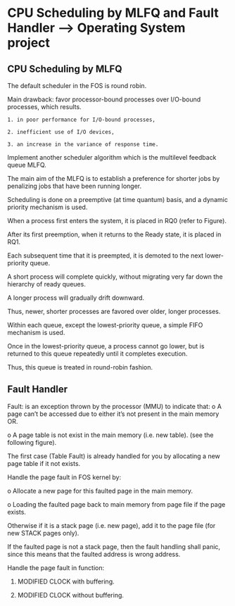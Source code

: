 # CPU Scheduling by MLFQ and Fault Handler --> Operating System project


## CPU Scheduling by MLFQ
 The default scheduler in the FOS is round robin.
 
 Main drawback: favor processor-bound processes over I/O-bound processes, which results.
    
    1. in poor performance for I/O-bound processes,  
    
    2. inefficient use of I/O devices,  
    
    3. an increase in the variance of response time.
    
  Implement another scheduler algorithm which is the multilevel feedback queue MLFQ.  

  The main aim of the MLFQ is to establish a preference for shorter jobs by penalizing jobs that have been running longer.

  Scheduling is done on a preemptive (at time quantum) basis, and a dynamic priority mechanism is used.

  When a process first enters the system, it is placed in RQ0 (refer to Figure).

  After its first preemption, when it returns to the Ready state, it is placed in RQ1.

  Each subsequent time that it is preempted, it is demoted to the next lower-priority queue.

  A short process will complete quickly, without migrating very far down the hierarchy of ready queues.

  A longer process will gradually drift downward.

  Thus, newer, shorter processes are favored over older, longer processes.

  Within each queue, except the lowest-priority queue, a simple FIFO mechanism is used.

  Once in the lowest-priority queue, a process cannot go lower, but is returned to this queue repeatedly until it completes execution.

  Thus, this queue is treated in round-robin fashion.
    
   
   
## Fault Handler
   
Fault: is an exception thrown by the processor (MMU) to indicate that: 
  o A page can’t be accessed due to either it’s not present in the main memory OR.
  
  o A page table is not exist in the main memory (i.e. new table). (see the following figure).  
 

The first case (Table Fault) is already handled for you by allocating a new page table if it not exists.

Handle the page fault in FOS kernel by: 

 o Allocate a new page for this faulted page in the main memory.
 
 o Loading the faulted page back to main memory from page file if the page exists. 
 
   Otherwise if it is a stack page (i.e. new page), add it to the page file (for new STACK pages only). 
  
   If the faulted page is not a stack page, then the fault handling shall panic, since this means that the faulted address is wrong address. 
 
Handle the page fault in function:

 1. MODIFIED CLOCK with buffering.
   
 2. MODIFIED CLOCK without buffering. 
